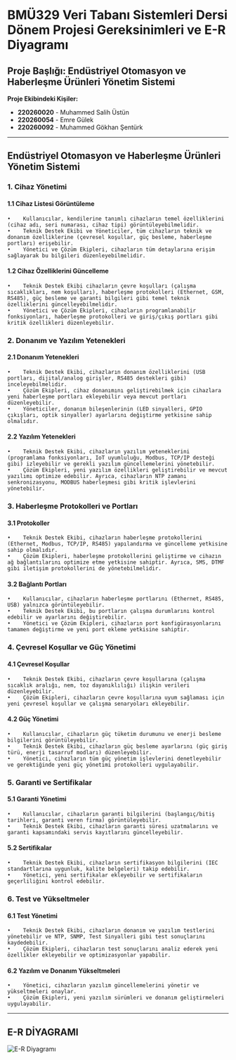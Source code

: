 # BMÜ329 Veri Tabanı Sistemleri Dersi Dönem Projesi Gereksinimleri ve E-R Diyagramı

## Proje Başlığı: Endüstriyel Otomasyon ve Haberleşme Ürünleri Yönetim Sistemi

**Proje Ekibindeki Kişiler:**
- **220260020** - Muhammed Salih Üstün
- **220260054** - Emre Gülek
- **220260092** - Muhammed Gökhan Şentürk

---

## Endüstriyel Otomasyon ve Haberleşme Ürünleri Yönetim Sistemi

### 1. Cihaz Yönetimi


#### 1.1 Cihaz Listesi Görüntüleme

    •    Kullanıcılar, kendilerine tanımlı cihazların temel özelliklerini (cihaz adı, seri numarası, cihaz tipi) görüntüleyebilmelidir.
    •    Teknik Destek Ekibi ve Yöneticiler, tüm cihazların teknik ve donanım özelliklerine (çevresel koşullar, güç besleme, haberleşme portları) erişebilir.
    •    Yönetici ve Çözüm Ekipleri, cihazların tüm detaylarına erişim sağlayarak bu bilgileri düzenleyebilmelidir.

#### 1.2 Cihaz Özelliklerini Güncelleme

    •    Teknik Destek Ekibi cihazların çevre koşulları (çalışma sıcaklıkları, nem koşulları), haberleşme protokolleri (Ethernet, GSM, RS485), güç besleme ve garanti bilgileri gibi temel teknik özelliklerini güncelleyebilmelidir.
    •    Yönetici ve Çözüm Ekipleri, cihazların programlanabilir fonksiyonları, haberleşme protokolleri ve giriş/çıkış portları gibi kritik özellikleri düzenleyebilir.

### 2. Donanım ve Yazılım Yetenekleri


#### 2.1 Donanım Yetenekleri

    •    Teknik Destek Ekibi, cihazların donanım özelliklerini (USB portları, dijital/analog girişler, RS485 destekleri gibi) inceleyebilmelidir.
    •    Çözüm Ekipleri, cihaz donanımını geliştirebilmek için cihazlara yeni haberleşme portları ekleyebilir veya mevcut portları düzenleyebilir.
    •    Yöneticiler, donanım bileşenlerinin (LED sinyalleri, GPIO çıkışları, optik sinyaller) ayarlarını değiştirme yetkisine sahip olmalıdır.

#### 2.2 Yazılım Yetenekleri

    •    Teknik Destek Ekibi, cihazların yazılım yeteneklerini (programlama fonksiyonları, IoT uyumluluğu, Modbus, TCP/IP desteği gibi) izleyebilir ve gerekli yazılım güncellemelerini yönetebilir.
    •    Çözüm Ekipleri, yeni yazılım özellikleri geliştirebilir ve mevcut yazılımı optimize edebilir. Ayrıca, cihazların NTP zamanı senkronizasyonu, MODBUS haberleşmesi gibi kritik işlevlerini yönetebilir.

### 3. Haberleşme Protokolleri ve Portları


#### 3.1 Protokoller

    •    Teknik Destek Ekibi, cihazların haberleşme protokollerini (Ethernet, Modbus, TCP/IP, RS485) yapılandırma ve güncelleme yetkisine sahip olmalıdır.
    •    Çözüm Ekipleri, haberleşme protokollerini geliştirme ve cihazın ağ bağlantılarını optimize etme yetkisine sahiptir. Ayrıca, SMS, DTMF gibi iletişim protokollerini de yönetebilmelidir.

#### 3.2 Bağlantı Portları

    •    Kullanıcılar, cihazların haberleşme portlarını (Ethernet, RS485, USB) yalnızca görüntüleyebilir.
    •    Teknik Destek Ekibi, bu portların çalışma durumlarını kontrol edebilir ve ayarlarını değiştirebilir.
    •    Yönetici ve Çözüm Ekipleri, cihazların port konfigürasyonlarını tamamen değiştirme ve yeni port ekleme yetkisine sahiptir.

### 4. Çevresel Koşullar ve Güç Yönetimi


#### 4.1 Çevresel Koşullar

    •    Teknik Destek Ekibi, cihazların çevre koşullarına (çalışma sıcaklık aralığı, nem, toz dayanıklılığı) ilişkin verileri düzenleyebilir.
    •    Çözüm Ekipleri, cihazların çevre koşullarına uyum sağlaması için yeni çevresel koşullar ve çalışma senaryoları ekleyebilir.

#### 4.2 Güç Yönetimi

    •    Kullanıcılar, cihazların güç tüketim durumunu ve enerji besleme bilgilerini görüntüleyebilir.
    •    Teknik Destek Ekibi, cihazların güç besleme ayarlarını (güç giriş türü, enerji tasarruf modları) düzenleyebilir.
    •    Yönetici, cihazların tüm güç yönetim işlevlerini denetleyebilir ve gerektiğinde yeni güç yönetimi protokolleri uygulayabilir.

### 5. Garanti ve Sertifikalar


#### 5.1 Garanti Yönetimi

    •    Kullanıcılar, cihazların garanti bilgilerini (başlangıç/bitiş tarihleri, garanti veren firma) görüntüleyebilir.
    •    Teknik Destek Ekibi, cihazların garanti süresi uzatmalarını ve garanti kapsamındaki servis kayıtlarını güncelleyebilir.

#### 5.2 Sertifikalar

    •    Teknik Destek Ekibi, cihazların sertifikasyon bilgilerini (IEC standartlarına uygunluk, kalite belgeleri) takip edebilir.
    •    Yönetici, yeni sertifikalar ekleyebilir ve sertifikaların geçerliliğini kontrol edebilir.

### 6. Test ve Yükseltmeler


#### 6.1 Test Yönetimi

    •    Teknik Destek Ekibi, cihazların donanım ve yazılım testlerini yönetebilir ve NTP, SNMP, Test Sinyalleri gibi test sonuçlarını kaydedebilir.
    •    Çözüm Ekipleri, cihazların test sonuçlarını analiz ederek yeni özellikler ekleyebilir ve optimizasyonlar yapabilir.

#### 6.2 Yazılım ve Donanım Yükseltmeleri

    •    Yönetici, cihazların yazılım güncellemelerini yönetir ve yükseltmeleri onaylar.
    •    Çözüm Ekipleri, yeni yazılım sürümleri ve donanım geliştirmeleri uygulayabilir.

---

## E-R DİYAGRAMI

![E-R Diyagramı](https://github.com/user-attachments/assets/fa424965-6fb5-4f14-b880-a62683fe087a)





